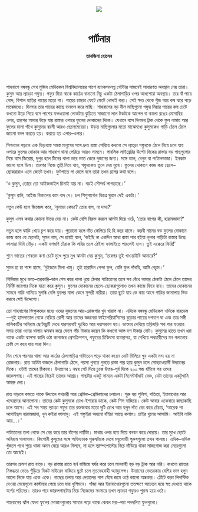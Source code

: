 <div align=center>
<img src=https://images.prothomalo.com/prothomalo-bangla%2F2020-12%2F6f627fcb-c597-4a47-be36-41315efe5f15%2FOnno_Alorr_11_12_2020.png?rect=0%2C55%2C1452%2C762&w=1200&ar=40%3A21&auto=format%2Ccompress&ogImage=true&mode=crop&overlay=&overlay_position=bottom&overlay_width_pct=1 />
<br><br>
<h1>পার্টনার</h1> 
<h4>তানজিনা হোসেন</h4>
<br><br>
</div>

শাহবাগে বঙ্গবন্ধু শেখ মুজিব মেডিকেল বিশ্ববিদ্যালয়ের পাশে ব্যাংকসংলগ্ন গেটটার সামনেই সাধারণত অবস্থান নেয় তারা। কুসুম আর ল্যাংড়া গফুর। গফুর মিয়া থাকে কাঠের বানানো নিচু একটা ঠেলাগাড়ির ওপর আধশোয়া অবস্থায়। তার বাঁ পায়ে গোদ, বিশাল হাতির পায়ের মতো পা। পায়ের চামড়া ফেটে ফেটে খোদাই করা। সেই ক্ষত থেকে পুঁজ আর কষ ঝরে পড়ে মাঝেমধ্যে। দিনভর তার পায়ের কাছে ভনভন করে মাছি। শাহবাগের বড় নীল মাছিগুলো গফুর মিয়ার পায়ের কষ চেটে কখনো উড়ে গিয়ে বসে পাশের ফলওয়ালা লোকটার ঝুড়িতে সাজানো লাল টকটকে আপেল বা কমলা রঙের মোসাম্বির ওপর, তারপর আবার উড়ে যায় রাস্তার ওপারে ফুলের দোকানের দিকে। যেখানে বসে দিনভর ট্রাক থেকে ফুল নামায় আর ফুলের মালা গাঁথে কুসুমের বয়সী আরও ছেলেমেয়েরা। উড়ন্ত মাছিগুলোর মতো মাঝেমধ্যে কুসুমকেও গাড়ি ঠেলে ঠেলে জায়গা বদল করতে হয়। করতে হয় এপার–ওপার।

সিগন্যাল পড়লে এক ভিড়ব্যস্ত সমস্ত মানুষের সঙ্গে দ্রুত রাস্তা পেরিয়ে কখনো সে ল্যাংড়া গফুরকে ঠেলে নিয়ে চলে যায় ওপারে ফুলের দোকান আর শাহবাগ থানা পেরিয়ে আরও সামনে। পাবলিক লাইব্রেরির উল্টো দিকের রাস্তায় বড় গাছগুলোর নিচে বসে জিরোয়, দুপুর হলে টিনের থালা ভরে ভাত কেনে দুজনের জন্য। সঙ্গে ডাল, বেগুন বা পটোলভাজা। ইনকাম ভালো হলে ডিম। তারপর নিজে তৃপ্তি নিয়ে খায়, গফুরকেও তুলে দেয় মুখে। ফুলের দোকানে কাজ করা ছেলে–ছোকরারাও এসে জোটে তখন। ফুটপাতে পা মেলে বসে তারা তখন রসের কথা বলে।

‘ও কুসুম, তোরে তো আইজকাইল চিনাই যায় না। বড়ই সৌন্দর্য লাগতাছে।’

‘কুসুম রানি, আইজ বিকালের কাম বাদ দে। চল শিশুপার্কের ভিত্রে ঘুরান দেই একটা।’

নতুন কেউ হলে জিজ্ঞেস করে, ‘লুলাডা কেডা? তোর বাপ, না দাদা?’

কুসুম এসব কথার কোনো উত্তর দেয় না। কেউ বেশি বিরক্ত করলে ঝামটা দিয়ে ওঠে, ‘তোর বাপের কী, হারামজাদা?’

নতুন হলে ঝাড়ি খেয়ে চুপ করে যায়। পুরোনো হলে দাঁত কেলিয়ে হি হি করে হাসে। করবী নামের বড় ফুলের দোকানে কাজ করে যে ছেলেটা, সুমন নাম, সে প্রায়ই বলে, ‘কইছি না একদিন আধা রাস্তা পার হইয়া লুলার গাড়িটা রাস্তার উপ্রে ফালায়া দিবি দৌড়। একটা দশমণি টেরাক কি লরির তলে ঠেইলা ফালাইতে পারলেই ব্যস। তুই এক্কেরে ফিরি!’

শুনে ভাতের শেষতম কণা চেটে মুখে পুরে মুখ ঝামটা দেয় কুসুম, ‘তারপর তুই খাওয়াইবি আমারে?’

সুমন হা হা শব্দে হাসে, ‘দুইজনে মিলা খামু। তুই হারাদিন গেন্দা ফুল, বেলি ফুল গাঁথবি, আমি বেচুম।’

নির্বিকার মুখে ভাত–তরকারি–ডাল শেষ করে থালা ধুয়ে ঠেলার পাটাতনের তলে সব বেঁধে আবার ঠেলাটা ঠেলে ঠেলে তাদের নির্দিষ্ট জায়গার দিকে যাত্রা করে কুসুম। ফুলের দোকানের ছেলে–ছোকরাগুলোও তখন কাজে ফিরে যায়। তাদের দোকানের সামনে গাড়ি থামিয়ে সুগন্ধি বেলি ফুলের মালা কেনে সুন্দরী নারীরা। তারা ছুটে যায় কে কার আগে গাড়ির জানালায় ভিড় করবে সেই উদ্দেশ্যে।

তো শাহবাগের ভিক্ষুকদের মধ্যে ওদের দুজনের আয়-রোজগার খুব খারাপ না। এদিকে বঙ্গবন্ধু মেডিকেল ওদিকে বারডেম—দুই হাসপাতাল থেকে বেরিয়ে রোগী আর তাদের স্বজনেরা ফাইলেরিয়াসিসের বুড়োর পায়ের দগদগে ঘা এবং তার সঙ্গী বালিকাটির অবিরাম ছোটাছুটি দেখে যারপরনাই দুঃখিত আর দয়াপরবশ হয়। ডাক্তার দেখিয়ে তড়িঘড়ি পথ পার হওয়ার সময় তারা ওদের থালায় ঝনঝন করে ফেলে পাঁচ টাকার কয়েন কি কখনো আস্ত দশ টাকার নোট। কুসুমের হাতে তখন ধরা থাকে একটা ঝাপসা কালি ওঠা কাগজের প্রেসক্রিপশন, গফুরের চিকিৎসা ব্যবস্থাপত্র, যা দেখিয়ে পথচারীদের মন গলানোর চেষ্টা সে করে যায় সারা দিন।

দিন শেষে পয়সার থালা আর কাঠের ঠেলাগাড়ির পাটাতনে পড়ে থাকা কয়েন নোট মিলিয়ে খুব একটা মন্দ হয় না রোজগার। রাত আটটা বাজলে ঠেলাগাড়ি ঠেলে, পয়সা গুনতে গুনতে রাস্তা পার হয়ে কুসুম চলে সোহরাওয়ার্দী উদ্যানের দিকে। ওটাই তাদের ঠিকানা। উদ্যানের ১ নম্বর গেট দিয়ে ঢুকে উত্তর–পূর্ব দিকে ২০০ গজ হাঁটলে পর ওদের জারুলগাছ। এই গাছের নিচেই তাদের আশ্রয়। গাছটার একটু সামনে একটা সিমেন্টবাঁধাই বেঞ্চ, যেটা তাদের একটুখানি আবরু দেয়।

রাত বাড়লে কমতে থাকে উদ্যানে পথচারী আর প্রেমিক–প্রেমিকাদের চলাচল। শুরু হয় পুলিশ, পতিতা, ইয়াবাখোর আর খদ্দেরদের আনাগোনা। তাদের কেউ কুসুমকে চোখ-ইশারায় ডাকে, কেউ শিস বাজিয়ে। কেউ আবার একেবারে কাছাকাছি চলে আসে। এই সব সময় ল্যাংড়া গফুর তার রক্তজবার মতো দুটি চোখ আর হলুদ দাঁত বের করে চেঁচায়, ‘আরেক পা আগাইছস হারামজাদা, খুন কইরা ফালামু। এই গফুইরা অহনো বাঁইচা আছে কলাম। চাইর খুনের আসামি। আইবি নাকি আয়...।’

পাটাতনের তলা থেকে সে বের করে তার বাঁশের লাঠিটা। মাথার ওপর হাত দিয়ে বনবন করে ঘোরায়। তার মুখে ছোটে অবিরাম গালাগাল। কিশোরী কুসুমের সঙ্গে অভিভাবক পুরুষটাকে দেখে মধুলোভী পুরুষগুলো তখন পালায়। এদিক–ওদিক খুঁজলে পথে শুয়ে থাকা অমন মেয়ে আরও মিলবে, না হলে ল্যাম্পপোস্টের নিচে দাঁড়িয়ে থাকা সাজগোজ করা মেয়েগুলো তো আছেই।

তারপর ক্রমশ রাত বাড়ে। বড় রাস্তায় রাতে হর্ন বাজিয়ে ঘর্ঘর করে চলে মালবাহী বড় বড় ট্রাক আর লরি। কখনো রাতের নিস্তব্ধতা ভেঙে গুঁড়িয়ে বিকট সাইরেন বাজিয়ে ছুটে চলে মৃতদেহবাহী অ্যাম্বুলেন্স। উদ্যানের ভেতরকার বেশির ভাগ হলুদ আলো নিভে যায় একে একে। গাছের তলায় আর দেয়ালের পাশ ঘেঁষে জমে ওঠে কালো অন্ধকার। ঠোঁটে কড়া লিপস্টিক দেওয়া মেয়েগুলো কাস্টমার পেয়ে চলে যায় খুশিমনে। গাঁজা আর ইয়াবাখোরগুলো ততক্ষণে অচেতন হয়ে স্বপ্ন দেখতে থাকে স্বর্গের পরিদের। তারও পরে জারুলগাছটার নিচে নিজেদের সংসারে তখন ল্যাংড়া গফুরও পুরুষ হয়ে ওঠে।

শাহবাগের ঝাঁপ ফেলা ফুলের দোকানগুলোর সামনে পড়ে থাকে কেবল মরা–পচা পদদলিত ফুলগুলো।
